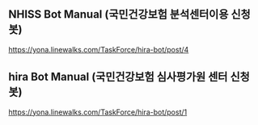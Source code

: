 ## NHISS Bot Manual (국민건강보험 분석센터이용 신청 봇)
https://yona.linewalks.com/TaskForce/hira-bot/post/4

## hira Bot Manual (국민건강보험 심사평가원 센터 신청 봇)
https://yona.linewalks.com/TaskForce/hira-bot/post/1
